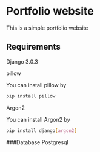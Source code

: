 # Portfolio website
This is a simple portfolio website

## Requirements
Django 3.0.3

pillow

You can install pillow by
```bash
pip install pillow
```

Argon2

You can install Argon2 by

```bash
pip install django[argon2]
```

###Database
Postgresql
